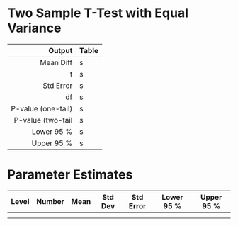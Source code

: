 # Two Sample T-Test with Equal Variance

Output|Table
---:|:---
Mean Diff|s 
t | s
Std Error |s
df|s
P-value (one-tail)|s
P-value (two-tail|s
Lower 95 %|s
Upper 95 %|s

# Parameter Estimates

|Level|Number|Mean|Std Dev|Std Error|Lower 95 %|Upper 95 %|
:---:|:---:|:---:|:---:|:---:|:---:|:---: 
| | | | | | | |
| | | | | | | |